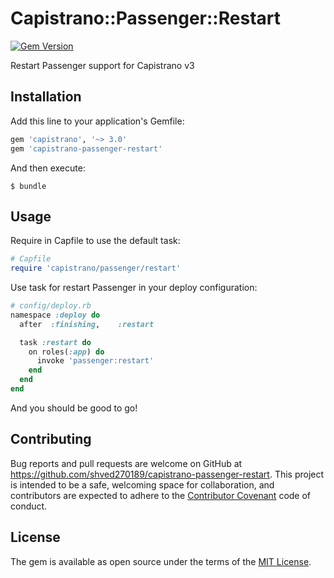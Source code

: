 # Capistrano::Passenger::Restart
[![Gem Version](https://badge.fury.io/rb/capistrano-passenger-restart.svg)](https://badge.fury.io/rb/capistrano-passenger-restart)

Restart Passenger support for Capistrano v3

## Installation

Add this line to your application's Gemfile:

```ruby
gem 'capistrano', '~> 3.0'
gem 'capistrano-passenger-restart'
```

And then execute:

    $ bundle

## Usage

Require in Capfile to use the default task:

```ruby
# Capfile
require 'capistrano/passenger/restart'
```

Use task for restart Passenger in your deploy configuration:

```ruby
# config/deploy.rb
namespace :deploy do
  after  :finishing,    :restart

  task :restart do
    on roles(:app) do
      invoke 'passenger:restart'
    end
  end
end
```

And you should be good to go!


## Contributing

Bug reports and pull requests are welcome on GitHub at https://github.com/shved270189/capistrano-passenger-restart. This project is intended to be a safe, welcoming space for collaboration, and contributors are expected to adhere to the [Contributor Covenant](http://contributor-covenant.org) code of conduct.


## License

The gem is available as open source under the terms of the [MIT License](http://opensource.org/licenses/MIT).
